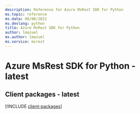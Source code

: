 ```yaml
---
description: Reference for Azure MsRest SDK for Python
ms.topic: reference
ms.data: 08/08/2022
ms.devlang: python
title: Azure MsRest SDK for Python
author: lmazuel
ms.author: lmazuel
ms.service: msrest
---
```

# Azure MsRest SDK for Python - latest

## Client packages - latest
[!INCLUDE [client-packages](msrest-client-index.md)]